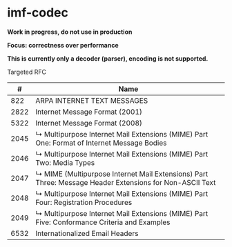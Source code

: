 # imf-codec

**Work in progress, do not use in production**

**Focus: correctness over performance**

**This is currently only a decoder (parser), encoding is not supported.**

Targeted RFC

| # | Name |
|---|------|
|822	| ARPA INTERNET TEXT MESSAGES| 
|2822	| Internet Message Format (2001) | 	
|5322	| Internet Message Format (2008) | 	
|2045	| ↳ Multipurpose Internet Mail Extensions (MIME) Part One: Format of Internet Message Bodies |
|2046	| ↳ Multipurpose Internet Mail Extensions (MIME) Part Two: Media Types | 
|2047	| ↳ MIME (Multipurpose Internet Mail Extensions) Part Three: Message Header Extensions for Non-ASCII Text | 
|2048	| ↳ Multipurpose Internet Mail Extensions (MIME) Part Four: Registration Procedures | 
|2049	| ↳ Multipurpose Internet Mail Extensions (MIME) Part Five: Conformance Criteria and Examples |
|6532	| Internationalized Email Headers |
